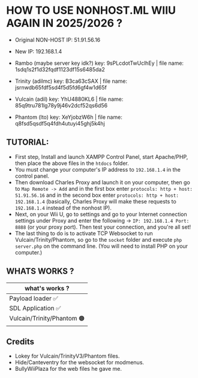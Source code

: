 # HOW TO USE NONHOST.ML WIIU AGAIN IN 2025/2026 ?
- Original NON-HOST IP: 51.91.56.16
- New IP: 192.168.1.4

- Rambo (maybe server key idk?) key: 9sPLcdotTwUclhEy | file name: 1sdq1s2f1d32fqdf1123df15s6485da2
- Trinity (adilmc) key: B3ca63cSAX | file name: jsrnwdb65fdf5sd4f5d5fd6gf4w1d65f
- Vulcain (adil) key: YhU4880KL6 | file name: 85q9tru781lg78y9j46v2dcf52qs6d56
- Phantom (lto) key: XeYjobzW6h | file name: q8fsd5qsdf5q4fdh4utuyi45ghj5k4hj

## TUTORIAL:
- First step, Install and launch XAMPP Control Panel, start Apache/PHP, then place the above files in the `htdocs` folder.
- You must change your computer's IP address to `192.168.1.4` in the control panel. 
- Then download Charles Proxy and launch it on your computer, then go to `Map Remote -> Add` and in the first box enter `protocols: http + host: 51.91.56.16` and in the second box enter `protocols: http + host: 192.168.1.4` (basically, Charles Proxy will make these requests to `192.168.1.4` instead of the nonhost IP).
- Next, on your Wii U, go to settings and go to your Internet connection settings under Proxy and enter the following -> `IP: 192.168.1.4 Port: 8888` (or your proxy port). Then test your connection, and you're all set!
- The last thing to do is to activate TCP Websocket to run Vulcain/Trinity/Phantom, so go to the `socket` folder and execute `php server.php` on the command line. (You will need to install PHP on your computer.)

## WHATS WORKS ?

|       what's works ?       |
|----------------------------|
| Payload loader ✅ 	       |
| SDL Application ✅         |
| Vulcain/Trinity/Phantom 🟠 |

## Credits
- Lokey for Vulcain/TrinityV3/Phantom files.
- Hide/Canteventry for the websocket for modmenus.
- BullyWiiPlaza for the web files he gave me.

